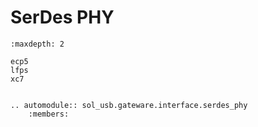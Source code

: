 # SerDes PHY

```{toctree}
:maxdepth: 2

ecp5
lfps
xc7

```

```{eval-rst}

.. automodule:: sol_usb.gateware.interface.serdes_phy
	:members:

```
